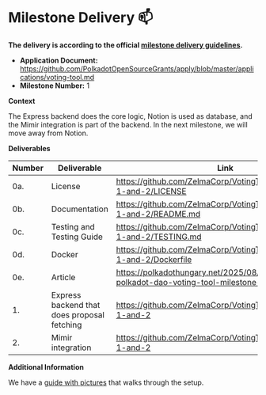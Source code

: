 # Milestone Delivery :mailbox:

**The delivery is according to the official [milestone delivery guidelines](https://github.com/w3f/Grants-Program/blob/master/docs/Support%20Docs/milestone-deliverables-guidelines.md).**  

* **Application Document:** https://github.com/PolkadotOpenSourceGrants/apply/blob/master/applications/voting-tool.md
* **Milestone Number:** 1

**Context**   

The Express backend does the core logic, Notion is used as database, and the Mimir integration is part of the backend. In the next milestone, we will move away from Notion.

**Deliverables**

| Number | Deliverable | Link |
| ------------- | ------------- | ------------- |
| 0a. | License | https://github.com/ZelmaCorp/VotingTool/blob/milestone-1-and-2/LICENSE |
| 0b. | Documentation | https://github.com/ZelmaCorp/VotingTool/blob/milestone-1-and-2/README.md |
| 0c. | Testing and Testing Guide | https://github.com/ZelmaCorp/VotingTool/blob/milestone-1-and-2/TESTING.md |
| 0d. | Docker | https://github.com/ZelmaCorp/VotingTool/blob/milestone-1-and-2/Dockerfile |
| 0e. | Article | https://polkadothungary.net/2025/08/11/hungarian-polkadot-dao-voting-tool-milestone-1-complete/ |
| 1. | Express backend that does proposal fetching | https://github.com/ZelmaCorp/VotingTool/tree/milestone-1-and-2 |
| 2.  | Mimir integration | https://github.com/ZelmaCorp/VotingTool/tree/milestone-1-and-2 |

**Additional Information**  

We have a [guide with pictures](https://www.notion.so/polkadothungarydao/How-to-setup-the-Voting-tool-for-your-DAO-1aa431027d5b8085b54cde6f7df67b2f) that walks through the setup.
